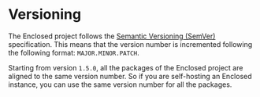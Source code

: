# Versioning

The Enclosed project follows the [Semantic Versioning (SemVer)](https://semver.org/) specification. This means that the version number is incremented following the following format: `MAJOR.MINOR.PATCH`.

Starting from version `1.5.0`, all the packages of the Enclosed project are aligned to the same version number. So if you are self-hosting an Enclosed instance, you can use the same version number for all the packages.